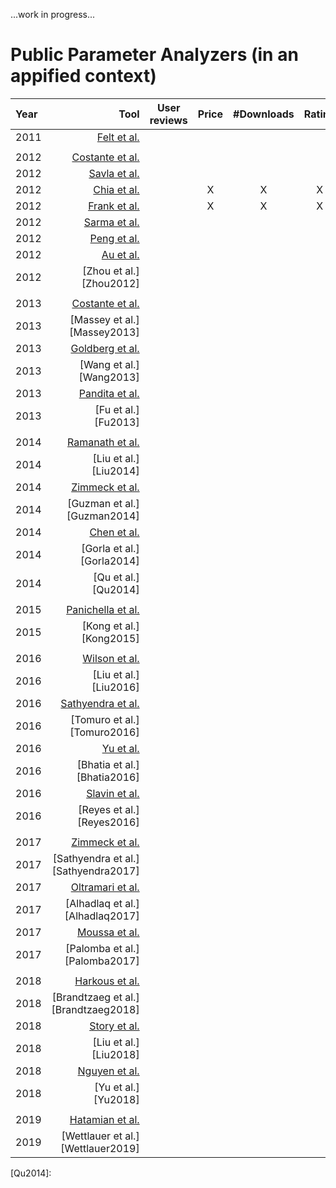 ...work in progress...

# Public Parameter Analyzers (in an appified context)

| Year | Tool | User reviews | Price | #Downloads | Rating | Size/Space | Developer | Category | Description | Permissions | Search ranking | Terms & Conditions | Privacy Policy |
|:--- | ---:|:---:|:---:|:---:|:---:|:---:|:---:|:---:|:---:|:---:|:---:|:---:|:---:|
|2011|[Felt et al.][Felt2012]||||||||||X|||||
|||||||||||||||||
|2012|[Costante et al.][Costante2012]||||||||||||||X|
|2012|[Savla et al.][Savla2012]||||||||||||||X|
|2012|[Chia et al.][Chia2012]||X|X|X|X||X|||X|||||
|2012|[Frank et al.][Frank2012]||X|X|X|X|||||X|||||
|2012|[Sarma et al.][Sarma2012]||||||||X||X|||||
|2012|[Peng et al.][Peng2012]|||||||||X||X||||
|2012|[Au et al.][Au2012]|||||||||||||||
|2012|[Zhou et al.][Zhou2012]|||||||||||||||
|||||||||||||||||
|2013|[Costante et al.][Costante2013]|||||||||||||||
|2013|[Massey et al.][Massey2013]|||||||||||||||
|2013|[Goldberg et al.][Goldberg2013]|||||||||||||||
|2013|[Wang et al.][Wang2013]|||||||||||||||
|2013|[Pandita et al.][Pandita2013]|||||||||||||||
|2013|[Fu et al.][Fu2013]|||||||||||||||
|||||||||||||||||
|2014|[Ramanath et al.][Ramanath2014]|||||||||||||||
|2014|[Liu et al.][Liu2014]|||||||||||||||
|2014|[Zimmeck et al.][Zimmeck2014]|||||||||||||||
|2014|[Guzman et al.][Guzman2014]|||||||||||||||
|2014|[Chen et al.][Chen2014]|||||||||||||||
|2014|[Gorla et al.][Gorla2014]|||||||||||||||
|2014|[Qu et al.][Qu2014]|||||||||||||||
|||||||||||||||||
|2015|[Panichella et al.][Panichella2015]|||||||||||||||
|2015|[Kong et al.][Kong2015]|||||||||||||||
|||||||||||||||||
|2016|[Wilson et al.][Wilson2016]|||||||||||||||
|2016|[Liu et al.][Liu2016]|||||||||||||||
|2016|[Sathyendra et al.][Sathyendra2016]|||||||||||||||
|2016|[Tomuro et al.][Tomuro2016]|||||||||||||||
|2016|[Yu et al.][Yu2016]|||||||||||||||
|2016|[Bhatia et al.][Bhatia2016]|||||||||||||||
|2016|[Slavin et al.][Slavin2016]|||||||||||||||
|2016|[Reyes et al.][Reyes2016]|||||||||||||||
|||||||||||||||||
|2017|[Zimmeck et al.][Zimmeck2017]|||||||||||||||
|2017|[Sathyendra et al.][Sathyendra2017]|||||||||||||||
|2017|[Oltramari et al.][Oltramari2017]|||||||||||||||
|2017|[Alhadlaq et al.][Alhadlaq2017]|||||||||||||||
|2017|[Moussa et al.][Moussa2017]|||||||||||||||
|2017|[Palomba et al.][Palomba2017]|||||||||||||||
|||||||||||||||||
|2018|[Harkous et al.][Harkous2018]|||||||||||||||
|2018|[Brandtzaeg et al.][Brandtzaeg2018]|||||||||||||||
|2018|[Story et al.][Story2018]|||||||||||||||
|2018|[Liu et al.][Liu2018]|||||||||||||||
|2018|[Nguyen et al.][Nguyen2018]|||||||||||||||
|2018|[Yu et al.][Yu2018]|||||||||||||||
|||||||||||||||||
|2019|[Hatamian et al.][Hatamian2019]|||||||||||||||
|2019|[Wettlauer et al.][Wettlauer2019]|||||||||||||||

[Felt2012]:https://dl.acm.org/citation.cfm?doid=2046707.2046779

[Costante2012]:https://dl.acm.org/citation.cfm?doid=2381966.2381979
[Savla2012]:https://ieeexplore.ieee.org/document/6268006
[Chia2012]:https://dl.acm.org/citation.cfm?doid=2187836.2187879
[Frank2012]:https://ieeexplore.ieee.org/document/6413840
[Sarma2012]:https://dl.acm.org/citation.cfm?doid=2295136.2295141
[Peng2012]:https://dl.acm.org/citation.cfm?doid=2382196.2382224
[Au2012]:
[Zhou2012]:

[Costante2013]:
[Massey2013]:
[Goldberg2013]:
[Wang2013]:
[Pandita2013]:
[Fu2013]:

[Ramanath2014]:
[Liu2014]:
[Zimmeck2014]:
[Guzman2014]:
[Chen2014]:
[Gorla2014]:
[Qu2014]:

[Panichella2015]:
[Kong2015]:

[Wilson2016]:
[Liu2016]:
[Sathyendra2016]:
[Tomuro2016]:
[Yu2016]:
[Bhatia2016]:
[Slavin2016]:
[Reyes2016]:

[Zimmeck2017]:
[Sathyendra2017]:
[Oltramari2017]:
[Alhadlaq2017]:
[Moussa2017]:
[Palomba2017]:

[Harkous2018]:
[Brandtzaeg2018]:
[Story2018]:
[Liu2018]:
[Nguyen2018]:
[Yu2018]:

[Hatamian2019]:
[Wettlauer2019]: 
